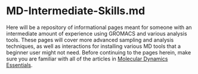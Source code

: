 # MD-Intermediate-Skills.md
Here will be a repository of informational pages meant for someone with an intermediate amount of experience using GROMACS and various analysis tools. These pages will cover more advanced sampling and analysis techniques, as well as interactions for installing various MD tools that a beginner user might not need. Before continuing to the pages herein, make sure you are familiar with all of the articles in [Molecular Dynamics Essentials](/display/thecookbook/Molecular+Dynamics+Essentials).